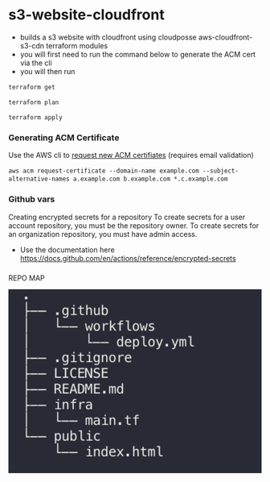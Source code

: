 # s3-website-cloudfront
- builds a s3 website with cloudfront  using cloudposse aws-cloudfront-s3-cdn terraform modules
- you will first need to run the command below to generate the ACM cert via the cli 
- you will then run 
```
terraform get
```
```
terraform plan
```
```
terraform apply
```

### Generating ACM Certificate

Use the AWS cli to [request new ACM certifiates](http://docs.aws.amazon.com/acm/latest/userguide/gs-acm-request.html) (requires email validation)
```
aws acm request-certificate --domain-name example.com --subject-alternative-names a.example.com b.example.com *.c.example.com
```

### Github vars 

Creating encrypted secrets for a repository
To create secrets for a user account repository, you must be the repository owner. To create secrets for an organization repository, you must have admin access.

- Use the documentation here 
https://docs.github.com/en/actions/reference/encrypted-secrets

###
REPO MAP 

![TERRAFORM RULES!](./map.png)
